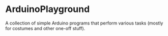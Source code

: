 # ArduinoPlayground
A collection of simple Arduino programs that perform various tasks (mostly for costumes and other one-off stuff).
